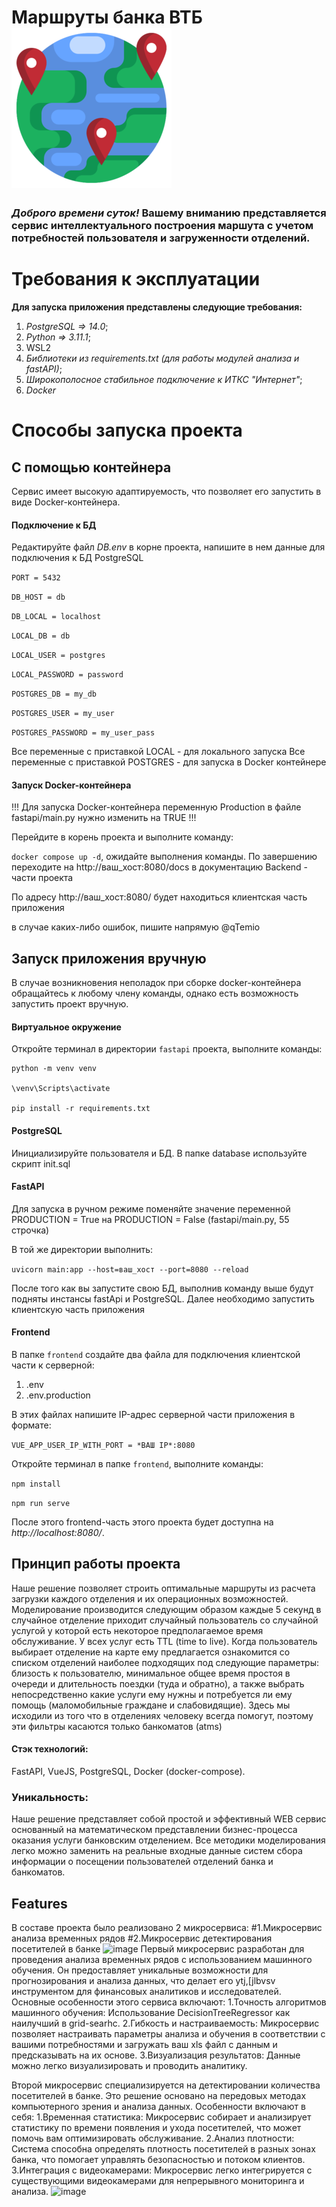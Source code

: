 # Маршруты банка ВТБ ![Логотип проекта](icona.png)

  ### *Доброго времени суток!* **Вашему вниманию** представляется сервис интеллектуального построения маршута с учетом потребностей пользователя и загруженности отделений. ###

# Требования к эксплуатации
**Для запуска приложения представлены следующие требования:**
1) *PostgreSQL => 14.0*;
2) *Python => 3.11.1*;
3) WSL2
4) *Библиотеки из requirements.txt (для работы модулей анализа и fastAPI)*;
5) *Широкополосное стабильное подключение к ИТКС "Интернет"*;
6) *Docker* 

# Способы запуска проекта
## С помощью контейнера
  Сервис имеет высокую адаптируемость, что позволяет его запустить в виде Docker-контейнера.
#### Подключение к БД
  Редактируйте файл *DB.env* в корне проекта, напишите в нем данные для подключения к БД PostgreSQL

`PORT = 5432`

`DB_HOST = db`

`DB_LOCAL = localhost`

`LOCAL_DB = db`

`LOCAL_USER = postgres`

`LOCAL_PASSWORD = password`

`POSTGRES_DB = my_db`

`POSTGRES_USER = my_user`

`POSTGRES_PASSWORD = my_user_pass`

  Все переменные с приставкой LOCAL - для локального запуска
  Все переменные с приставкой POSTGRES - для запуска в Docker контейнере

#### Запуск Docker-контейнера
  !!! Для запуска Docker-контейнера переменную Production в файле fastapi/main.py нужно изменить на TRUE !!!

  Перейдите в корень проекта и выполните команду:
  
  `docker compose up -d`, ожидайте выполнения команды. По завершению переходите на http://ваш_хост:8080/docs в документацию Backend - части проекта

  По адресу http://ваш_хост:8080/ будет находиться клиентская часть приложения

  в случае каких-либо ошибок, пишите напрямую @qTemio
  
## Запуск приложения вручную
  В случае возникновения неполадок при сборке docker-контейнера обращайтесь к любому члену команды, однако есть возможность запустить проект вручную.

#### Виртуальное окружение

Откройте терминал в директории `fastapi` проекта, выполните команды:

```
python -m venv venv

\venv\Scripts\activate

pip install -r requirements.txt
```

#### PostgreSQL

Инициализируйте пользователя и БД.
В папке database используйте скрипт init.sql 

#### FastAPI

Для запуска в ручном режиме поменяйте значение переменной PRODUCTION = True на PRODUCTION = False (fastapi/main.py, 55 строчка)

В той же директории выполнить:

`uvicorn main:app --host=ваш_хост --port=8080 --reload`

После того как вы запустите свою БД, выполнив команду выше будут подняты инстансы fastApi и PostgreSQL. Далее необходимо запустить клиентскую часть приложения

#### Frontend
В папке `frontend` создайте два файла для подключения клиентской части к серверной:

1) .env
2) .env.production
   
В этих файлах напишите IP-адрес серверной части приложения в формате:

`VUE_APP_USER_IP_WITH_PORT = *ВАШ IP*:8080`

Откройте терминал в папке `frontend`, выполните команды:

`npm install`

`npm run serve`

После этого frontend-часть этого проекта будет доступна на *http://localhost:8080/*.

## Принцип работы проекта
Наше решение позволяет строить оптимальные маршруты из расчета загрузки каждого отделения и их операционных возможностей. Моделирование производится следующим образом каждые 5 секунд в случайное отделение приходит случайный пользователь со случайной услугой у которой есть некоторое предполагаемое время обслуживание. У всех услуг есть TTL (time to live). Когда пользователь выбирает отделение на карте ему предлагается ознакомится со списком отделений наиболее подходящих под следующие параметры: близость к пользователю, минимальное общее время простоя в очереди и длительность поездки (туда и обратно), а также выбрать непосредственно какие услуги ему нужны и потребуется ли ему помощь (маломобильные граждане и слабовидящие). Здесь мы исходили из того что в отделениях человеку всегда помогут, поэтому эти фильтры касаются только банкоматов (atms)

#### Стэк технологий:

FastAPI, VueJS, PostgreSQL, Docker (docker-compose).

### Уникальность:

Наше решение представляет собой простой и эффективный WEB сервис основанный на математическом представлении бизнес-процесса оказания услуги банковским отделением. Все методики моделирования легко можно заменить на реальные входные данные систем сбора информации о посещении пользователей отделений банка и банкоматов.

## Features
В составе проекта было реализовано 2 микросервиса:
#1.Микросервис анализа временных рядов
#2.Микросервис детектирования посетителей в банке
![image](https://github.com/K-Team-Coders/MoreTech5.0/assets/80591614/a6bc30d3-905c-4d33-898a-378e0548a7e5)
Первый микросервис разработан для проведения анализа временных рядов с использованием машинного обучения. Он предоставляет уникальные возможности для прогнозирования и анализа данных, что делает его ytj,[jlbvsv инструментом для финансовых аналитиков и исследователей. Основные особенности этого сервиса включают:
  1.Точность алгоритмов машинного обучения: Использование DecisionTreeRegressor как наилучший в grid-searhc.
  2.Гибкость и настраиваемость: Микросервис позволяет настраивать параметры анализа и обучения в соответствии с вашими потребностями и загружать ваш xls файл с данным и предсказывать на их основе.
  3.Визуализация результатов: Данные можно легко визуализировать и проводить аналитику.

Второй микросервис специализируется на детектировании количества посетителей в банке. Это решение основано на передовых методах компьютерного зрения и анализа данных. Особенности включают в себя:
  1.Временная статистика: Микросервис собирает и анализирует статистику по времени появления и ухода посетителей, что может помочь вам оптимизировать обслуживание.
  2.Анализ плотности: Система способна определять плотность посетителей в разных зонах банка, что помогает управлять безопасностью и потоком клиентов.
  3.Интеграция с видеокамерами: Микросервис легко интегрируется с существующими видеокамерами для непрерывного мониторинга и анализа.
  ![image](https://github.com/K-Team-Coders/MoreTech5.0/assets/80591614/4649e627-a9a9-47a4-a7dc-6076f006c3f7)


